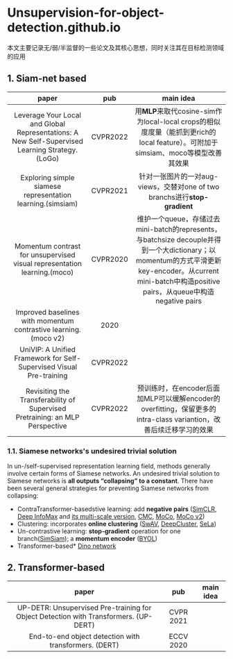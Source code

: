 # Unsupervision-for-object-detection.github.io
本文主要记录无/弱/半监督的一些论文及其核心思想，同时关注其在目标检测领域的应用

## 1. Siam-net based


|                            paper                             |   pub    |                          main idea                           |
| :----------------------------------------------------------: | :------: | :----------------------------------------------------------: |
| Leverage Your Local and Global Representations: A New Self-Supervised Learning Strategy.(LoGo) | CVPR2022 | 用**MLP**来取代cosine-sim作为local-local crops的相似度度量（能抓到更rich的local feature）。可附加于simsiam、moco等模型改善其效果 |
|  Exploring simple siamese representation learning.(simsiam)  | CVPR2021 | 针对一张图片的一对aug-views，交替对one of two branchs进行**stop-gradient** |
| Momentum contrast for unsupervised visual representation learning.(moco) | CVPR2020 | 维护一个queue，存储过去mini-batch的represents，与batchsize decouple并得到一个大dictionary；以momentum的方式平滑更新key-encoder。从current mini-batch中构造positive pairs，从queue中构造negative pairs |
| Improved baselines with momentum contrastive learning.(moco v2) |   2020   |                                                              |
| UniVIP: A Unified Framework for Self-Supervised Visual Pre-training | CVPR2022 |                                                              |
| Revisiting the Transferability of Supervised Pretraining: an MLP Perspective | CVPR2022 | 预训练时，在encoder后面加MLP可以缓解encoder的overfitting，保留更多的intra-class variantion，改善后续迁移学习的效果 |

### 1.1. Siamese networks's undesired trivial solution

In un-/self-supervised representation learning field, methods generally involve certain forms of Siamese networks. An undesired trivial solution to Siamese networks is **all outputs “collapsing” to a constant**. There have been several general strategies for preventing Siamese networks from collapsing:

* ContraTransformer-basedstive learning: add **negative pairs** ([SimCLR](http://proceedings.mlr.press/v119/chen20j.html), [Deep InfoMax](https://arxiv.org/abs/1808.06670) and [its multi-scale version](https://proceedings.neurips.cc/paper/2019/hash/ddf354219aac374f1d40b7e760ee5bb7-Abstract.html), [CMC](https://link.springer.com/chapter/10.1007/978-3-030-58621-8_45), [MoCo](https://openaccess.thecvf.com/content_CVPR_2020/html/He_Momentum_Contrast_for_Unsupervised_Visual_Representation_Learning_CVPR_2020_paper.html), [MoCo v2](https://arxiv.org/abs/2003.04297))
* Clustering: incorporates **online clustering** ([SwAV](https://proceedings.neurips.cc/paper/2020/hash/70feb62b69f16e0238f741fab228fec2-Abstract.html), [DeepCluster](https://openaccess.thecvf.com/content_ECCV_2018/html/Mathilde_Caron_Deep_Clustering_for_ECCV_2018_paper.html), [SeLa](https://arxiv.org/abs/1911.05371))
* Un-contrastive learning: **stop-gradient** operation for one branch([SimSiam](https://openaccess.thecvf.com/content/CVPR2021/html/Chen_Exploring_Simple_Siamese_Representation_Learning_CVPR_2021_paper.html)); a **momentum encoder** ([BYOL](https://proceedings.neurips.cc/paper/2020/hash/f3ada80d5c4ee70142b17b8192b2958e-Abstract.html))
* Transformer-based\*  [Dino network](https://openaccess.thecvf.com/content/ICCV2021/html/Caron_Emerging_Properties_in_Self-Supervised_Vision_Transformers_ICCV_2021_paper.html)



## 2. Transformer-based


|                            paper                             |    pub    | main idea |
| :----------------------------------------------------------: | :-------: | :-------: |
| UP-DETR: Unsupervised Pre-training for Object Detection with Transformers. (UP-DERT) | CVPR 2021 |           |
|    End-to-end object detection with transformers. (DERT)     | ECCV 2020 |           |

